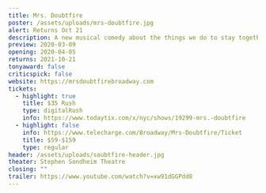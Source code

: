 ```yaml
---
title: Mrs. Doubtfire
poster: /assets/uploads/mrs-doubtfire.jpg
alert: Returns Oct 21
description: A new musical comedy about the things we do to stay together.
preview: 2020-03-09
opening: 2020-04-05
returns: 2021-10-21
tonyaward: false
criticspick: false
website: https://mrsdoubtfirebroadway.com
tickets:
  - highlight: true
    title: $35 Rush
    type: digitalRush
    info: https://www.todaytix.com/x/nyc/shows/19299-mrs.-doubtfire
  - highlight: false
    info: https://www.telecharge.com/Broadway/Mrs-Doubtfire/Ticket
    title: $59-$159
    type: regular
header: /assets/uploads/soubtfire-header.jpg
theater: Stephen Sondheim Theatre
closing: ""
trailer: https://www.youtube.com/watch?v=xw91dGGPdd8
---
```

